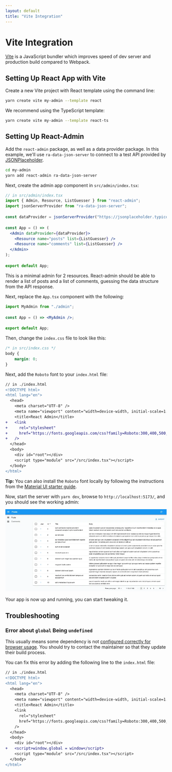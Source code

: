 ```yaml
---
layout: default
title: "Vite Integration"
---
```


# Vite Integration

[Vite](https://vitejs.dev/) is a JavaScript bundler which improves speed of dev server and production build compared to Webpack.

## Setting Up React App with Vite

Create a new Vite project with React template using the command line:

```sh
yarn create vite my-admin --template react
```

We recommend using the TypeScript template:

```sh
yarn create vite my-admin --template react-ts
```

## Setting Up React-Admin

Add the `react-admin` package, as well as a data provider package. In this example, we'll use `ra-data-json-server` to connect to a test API provided by [JSONPlaceholder](https://jsonplaceholder.typicode.com).

```sh
cd my-admin
yarn add react-admin ra-data-json-server
```

Next, create the admin app component in `src/admin/index.tsx`:

```jsx
// in src/admin/index.tsx
import { Admin, Resource, ListGuesser } from "react-admin";
import jsonServerProvider from "ra-data-json-server";

const dataProvider = jsonServerProvider("https://jsonplaceholder.typicode.com");

const App = () => (
  <Admin dataProvider={dataProvider}>
    <Resource name="posts" list={ListGuesser} />
    <Resource name="comments" list={ListGuesser} />
  </Admin>
);

export default App;
```

This is a minimal admin for 2 resources. React-admin should be able to render a list of posts and a list of comments, guessing the data structure from the API response. 

Next, replace the `App.tsx` component with the following:

```jsx
import MyAdmin from "./admin";

const App = () => <MyAdmin />;

export default App;
```

Then, change the `index.css` file to look like this:

```css
/* in src/index.css */
body {
    margin: 0;
}
```

Next, add the `Roboto` font to your `index.html` file:

```diff
// in ./index.html
<!DOCTYPE html>
<html lang="en">
  <head>
    <meta charset="UTF-8" />
    <meta name="viewport" content="width=device-width, initial-scale=1.0" />
    <title>React Admin</title>
+   <link
+     rel="stylesheet"
+     href="https://fonts.googleapis.com/css?family=Roboto:300,400,500,700&display=swap"
+   />
  </head>
  <body>
    <div id="root"></div>
    <script type="module" src="/src/index.tsx"></script>
  </body>
</html>
```

**Tip:** You can also install the `Roboto` font locally by following the instructions from the [Material UI starter guide](https://mui.com/material-ui/getting-started/installation/#roboto-font).

Now, start the server with `yarn dev`, browse to `http://localhost:5173/`, and you should see the working admin:

![Working Page](./img/nextjs-react-admin.webp)

Your app is now up and running, you can start tweaking it. 

## Troubleshooting

### Error about `global` Being `undefined`

This usually means some dependency is not [configured correctly for browser usage](https://docs.npmjs.com/cli/v9/configuring-npm/package-json#browser). You should try to contact the maintainer so that they update their build process.

You can fix this error by adding the following line to the `index.html` file:

```diff
// in ./index.html
<!DOCTYPE html>
<html lang="en">
  <head>
    <meta charset="UTF-8" />
    <meta name="viewport" content="width=device-width, initial-scale=1.0" />
    <title>React Admin</title>
    <link
      rel="stylesheet"
      href="https://fonts.googleapis.com/css?family=Roboto:300,400,500,700&display=swap"
    />
  </head>
  <body>
    <div id="root"></div>
+   <script>window.global = window</script>
    <script type="module" src="/src/index.tsx"></script>
  </body>
</html>
```
